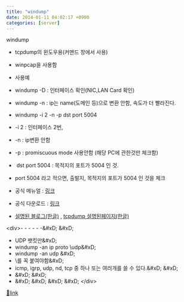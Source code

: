 ```yaml
---
title: "windump"
date: 2014-01-11 04:02:17 +0900
categories: [server]
---
```


windump

  
- tcpdump의 윈도우용(커맨드 창에서 사용)
- winpcap을 사용함
- 사용예
- windump -D : 인터페이스 확인(NIC,LAN Card 확인)
- windump -n : ip는 name(도메인 등)으로 변환 안함, 속도가 더 빨라진다.
- windump -i 2 -n -p dst port 5004
- -i 2 : 인터페이스 2번, 
- -n : ip변환 안함
- -p : promiscuous mode 사용안함 (해당 PC에 관한것만 체크함)
-  dst port 5004 : 목적지의 포트가 5004 인 것.
- port 5004 라고 적으면, 출발지, 목적지의 포트가 5004 인 것을 체크



- 공식 메뉴얼 : [링크](http://www.winpcap.org/windump/docs/manual.htm "링크") 
- 공식 다운로드 : [링크](http://www.winpcap.org/windump/install/default.htm "링크")
- [설명된 블로그(한글)](http://pemites.tistory.com/86 "설명된 블로그(한글)") , [tcpdump 설명된페이지(한글)](http://chonnom.com/bbs/board.php?bo_table=B17&amp;wr_id=23 "tcpdump 설명된페이지(한글)")

&lt;div&gt;- - - - - -&amp;#xD;
&amp;#xD;
- UDP 팻킷만&amp;#xD;
- windump -an ip proto \udp&amp;#xD;
- windump -an udp &amp;#xD;
- \를 꼭 붙여야함&amp;#xD;
- icmp, igrp, udp, nd, tcp 중 하나 또는 여러개를 쓸 수 있다.&amp;#xD;
&amp;#xD;
-   &amp;#xD;
&amp;#xD;
-   &amp;#xD;
&amp;#xD;
&amp;#xD;
&amp;#xD;
&lt;/div&gt;


[🔗link](http://www.mins01.com/mh/tech/read/855)